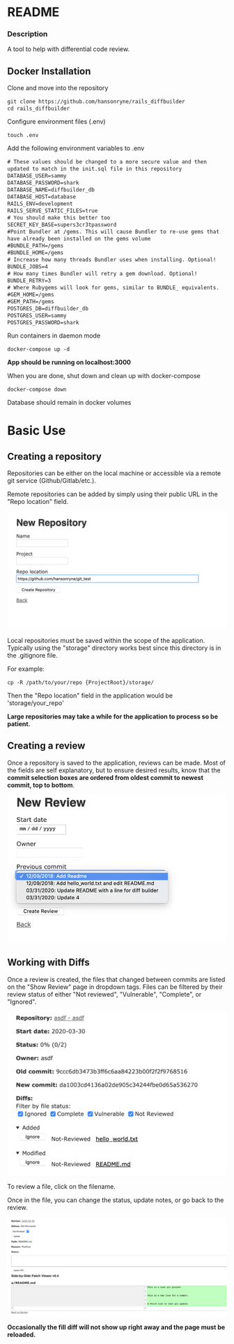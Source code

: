 # README

### Description
A tool to help with differential code review.

## Docker Installation

Clone and move into the repository
```
git clone https://github.com/hansonryne/rails_diffbuilder
cd rails_diffbuilder
```

Configure environment files (.env)
```
touch .env
```

Add the following environment variables to .env
```
# These values should be changed to a more secure value and then updated to match in the init.sql file in this repository
DATABASE_USER=sammy
DATABASE_PASSWORD=shark
DATABASE_NAME=diffbuilder_db
DATABASE_HOST=database
RAILS_ENV=development
RAILS_SERVE_STATIC_FILES=true
# You should make this better too
SECRET_KEY_BASE=supers3cr3tpassword
#Point Bundler at /gems. This will cause Bundler to re-use gems that have already been installed on the gems volume
#BUNDLE_PATH=/gems
#BUNDLE_HOME=/gems
# Increase how many threads Bundler uses when installing. Optional!
BUNDLE_JOBS=4
# How many times Bundler will retry a gem download. Optional!
BUNDLE_RETRY=3
# Where Rubygems will look for gems, similar to BUNDLE_ equivalents.
#GEM_HOME=/gems
#GEM_PATH=/gems
POSTGRES_DB=diffbuilder_db
POSTGRES_USER=sammy
POSTGRES_PASSWORD=shark
```

Run containers in daemon mode
```
docker-compose up -d
```

**App should be running on localhost:3000**

When you are done, shut down and clean up with docker-compose
```
docker-compose down
```

Database should remain in docker volumes

# Basic Use
## Creating a repository
Repositories can be either on the local machine or accessible via a remote git service (Github/Gitlab/etc.).

Remote repositories can be added by simply using their public URL in the "Repo location" field.

![](https://github.com/hansonryne/assets/blob/master/diffbuilder/new_repo.png?raw=true)

Local repositories must be saved within the scope of the application. Typically using the "storage" directory works best since this directory is in the .gitignore file.

For example:
```
cp -R /path/to/your/repo {ProjectRoot}/storage/
```

Then the "Repo location" field in the application would be 'storage/your_repo'

**Large repositories may take a while for the application to process so be patient.**

## Creating a review
 Once a repository is saved to the application, reviews can be made. Most of the fields are self explanatory, but to ensure desired results, know that the **commit selection boxes are ordered from oldest commit to newest commit, top to bottom**.

 ![](https://github.com/hansonryne/assets/blob/master/diffbuilder/new_review.png?raw=true)

## Working with Diffs
Once a review is created, the files that changed between commits are listed on the "Show Review" page in dropdown tags. Files can be filtered by their review status of either "Not reviewed", "Vulnerable", "Complete", or "Ignored".

![](https://github.com/hansonryne/assets/blob/master/diffbuilder/view_review.png?raw=true)

To review a file, click on the filename.

Once in the file, you can change the status, update notes, or go back to the review.

![](https://github.com/hansonryne/assets/blob/master/diffbuilder/view_diff.png?raw=true)

**Occasionally the fill diff will not show up right away and the page must be reloaded.**
